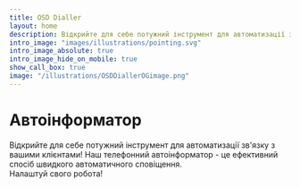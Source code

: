 ```yaml
---
title: OSD Dialler
layout: home
description: Відкрийте для себе потужний інструмент для автоматизації зв'язку з вашими клієнтами!
intro_image: "images/illustrations/pointing.svg"
intro_image_absolute: true
intro_image_hide_on_mobile: true
show_call_box: true
image: "/illustrations/OSDDiallerOGimage.png"
---
```


# Автоінформатор

Відкрийте для себе потужний інструмент для автоматизації зв'язку з вашими клієнтами! Наш телефонний автоінформатор - це ефективний спосіб швидкого автоматичного сповіщення. <br>
Налаштуй свого робота!
